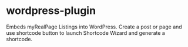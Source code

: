 # wordpress-plugin
Embeds myRealPage Listings into WordPress. Create a post or page and use shortcode button to launch Shortcode Wizard and generate a shortcode.
